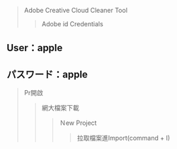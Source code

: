 >Adobe Creative Cloud Cleaner Tool
>>Adobe id Credentials

## User：apple
## パスワード：apple

>Pr開啟
>>網大檔案下載
>>>Ｎew Project
>>>>拉取檔案進Import(command + I)
